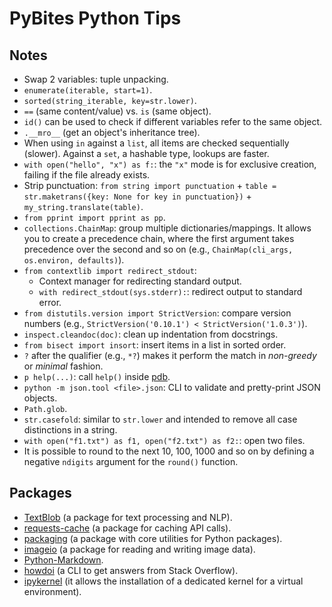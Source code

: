 # PyBites Python Tips

## Notes

- Swap 2 variables: tuple unpacking.
- `enumerate(iterable, start=1)`.
- `sorted(string_iterable, key=str.lower)`.
- `==` (same content/value) vs. `is` (same object).
- `id()` can be used to check if different variables refer to the same object.
- `.__mro__` (get an object's inheritance tree).
- When using `in` against a `list`, all items are checked sequentially (slower). Against a `set`, a hashable type, lookups are faster.
- `with open("hello", "x") as f:`: the `"x"` mode is for exclusive creation, failing if the file already exists.
- Strip punctuation: `from string import punctuation` + `table = str.maketrans({key: None for key in punctuation})` + `my_string.translate(table)`.
- `from pprint import pprint as pp`.
- `collections.ChainMap`: group multiple dictionaries/mappings. It allows you to create a precedence chain, where the first argument takes precedence over the second and so on (e.g., `ChainMap(cli_args, os.environ, defaults)`).
- `from contextlib import redirect_stdout`:
  - Context manager for redirecting standard output.
  - `with redirect_stdout(sys.stderr):`: redirect output to standard error.
- `from distutils.version import StrictVersion`: compare version numbers (e.g., `StrictVersion('0.10.1') < StrictVersion('1.0.3')`).
- `inspect.cleandoc(doc)`: clean up indentation from docstrings.
- `from bisect import insort`: insert items in a list in sorted order.
- `?` after the qualifier (e.g., `*?`) makes it perform the match in _non-greedy_ or _minimal_ fashion.
- `p help(...)`: call `help()` inside [pdb](https://docs.python.org/3/library/pdb.html).
- `python -m json.tool <file>.json`: CLI to validate and pretty-print JSON objects.
- `Path.glob`.
- `str.casefold`: similar to `str.lower` and intended to remove all case distinctions in a string.
- `with open("f1.txt") as f1, open("f2.txt") as f2:`: open two files.
- It is possible to round to the next 10, 100, 1000 and so on by defining a negative `ndigits` argument for the `round()` function.

## Packages

- [TextBlob](https://textblob.readthedocs.io/en/dev/) (a package for text processing and NLP).
- [requests-cache](https://requests-cache.readthedocs.io/en/latest/index.html) (a package for caching API calls).
- [packaging](https://packaging.pypa.io/en/latest/) (a package with core utilities for Python packages).
- [imageio](https://imageio.github.io/) (a package for reading and writing image data).
- [Python-Markdown](https://python-markdown.github.io/).
- [howdoi](https://github.com/gleitz/howdoi) (a CLI to get answers from Stack Overflow).
- [ipykernel](https://ipykernel.readthedocs.io/en/latest/) (it allows the installation of a dedicated kernel for a virtual environment).
